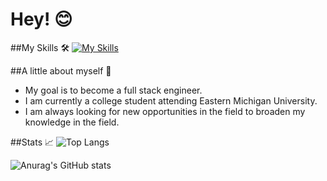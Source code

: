 

# Hey! 😊

##My Skills 🛠️
[![My Skills](https://skillicons.dev/icons?i=html,css,js,sass,ts,git,github,bootstrap,nodejs,figma,ps,react,py,discord,jquery,powershell,vscode,svg,md,twitter,instagram)](https://skillicons.dev)



##A little about myself 🔑
- My goal is to become a full stack engineer.
- I am currently a college student attending Eastern Michigan University.
- I am always looking for new opportunities in the field to broaden my knowledge in the field.

##Stats 📈
![Top Langs](https://github-readme-stats.vercel.app/api/top-langs/?username=TrustierSquid&layout=compact&theme=radical)

![Anurag's GitHub stats](https://github-readme-stats.vercel.app/api?username=TrustierSquid&show_icons=true&theme=radical)